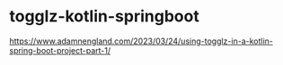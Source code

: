 # togglz-kotlin-springboot
https://www.adamnengland.com/2023/03/24/using-togglz-in-a-kotlin-spring-boot-project-part-1/
